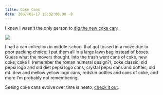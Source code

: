 ```yaml
---
title: Coke Cans
date: 2007-08-17 15:32:00.00 -8
---
```

I knew I wasn't the only person to [dig the new coke can](http://consumerist.com/consumer/pop-culture/the-new-coke-can-design-is-the-old-coke-can-design-but-better-276482.php):

![](/images/oldnewcoke.gif)

I had a can collection in middle-school that got tossed in a move due to poor packing choice: I put them all in a large lawn bag instead of boxes. Guess what the movers thought. Into the trash went cans of coke, new coke, coke II (remember the roman numeral design?), coke classic, old pepsi logo and old diet pepsi logo cans, crystal pepsi cans and bottles, old mt. dew and mellow yellow logo cans, redskin bottles and cans of coke, and more I'm probably not remembering.

Seeing coke cans evolve over time is neato, [check it out](http://www.usasoda.com/Coke1.htm).
